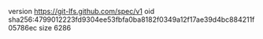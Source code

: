 version https://git-lfs.github.com/spec/v1
oid sha256:4799012223fd9304ee53fbfa0ba8182f0349a12f17ae39d4bc884211f05786ec
size 6286
